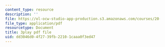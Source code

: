 ```yaml
---
content_type: resource
description: ''
file: https://ol-ocw-studio-app-production.s3.amazonaws.com/courses/20-219-becoming-the-next-bill-nye-writing-and-hosting-the-educational-show-january-iap-2015/dd3046d04f2739fb22101caaa0f3ed47_ZCO2uAbgv6Y.pdf
file_type: application/pdf
resourcetype: Document
title: 3play pdf file
uid: dd3046d0-4f27-39fb-2210-1caaa0f3ed47
---
```

